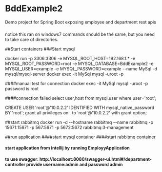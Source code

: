 # BddExample2
Demo project for Spring Boot exposing employee and department rest apis

###
notice this ran on windows7 commands should be the same, but you need to take care of directories.

##Start containers
###Start mysql

docker run -p 3306:3306 -e MYSQL_ROOT_HOST=192.168.1.* -e MYSQL_ROOT_PASSWORD=root -e MYSQL_DATABASE=BddExample2 -e MYSQL_USER=example -e MYSQL_PASSWORD=example  --name MySql -d mysql/mysql-server
docker exec -it MySql mysql -uroot -p

####manual test for connection
docker exec -it MySql mysql -uroot -p
password is root

####connection failed
select user,host from mysql.user where user='root';

CREATE USER 'root'@'10.0.2.2' IDENTIFIED WITH mysql_native_password BY 'root';
grant all privileges on *.* to 'root'@'10.0.2.2' with grant option;


##start rabbitmq
docker run -d --hostname rabbitmq --name rabbitmq -p 15671:15671 -p 567:5671 -p 5672:5672 rabbitmq:3-management


##run application
####start mysql container
####start rabbitmq container
#### start application from intellij by running EmployyApplication
#### to use swagger: http://localhost:8080/swagger-ui.html#/department-controller provide username:admin and password admin
